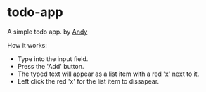 # todo-app

A simple todo app.
by [Andy](https://github.com/nerminDonlag)

How it works:
- Type into the input field.
- Press the 'Add' button.
- The typed text will appear as a list item with a red 'x' next to it.
- Left click the red 'x' for the list item to dissapear.